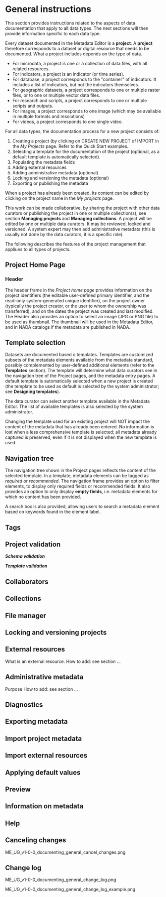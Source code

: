 # General instructions

This section provides instructions related to the aspects of data documentation that apply to all data types. The next sections will then provide information specific to each data type.

Every dataset documented in the Metadata Editor is a **project**. A **project** therefore corresponds to a dataset or digital resource that needs to be documented. What a project includes depends on the type of data.
- For microdata, a project is one or a collection of data files, with all related resources.
- For indicators, a project is an indicator (or time series).
- For database, a project corresponds to the "container" of indicators. It includes a list of indicators, but not the indicators themselves.
- For geographic datasets, a project corresponds to one or multiple raster files, or to one or multiple vector data files.
- For research and scripts, a project corresponds to one or multiple scripts and outputs.
- For images, a project corresponds to one image (which may be available in multiple formats and resolutions)
- For videos, a project corresponds to one single video. 

For all data types, the documentation process for a new project consists of: 
1. Creating a project (by clicking on CREATE NEW PROJECT of IMPORT in the *My Projects* page. Refer to the Quick Start examples.
2. Selecting a template for the documentation of the project (optional, as a default template is automatically selected).
3. Populating the metadata fields
4. Adding external resources
5. Adding administrative metadata (optional)
6. Locking and versioning the metadata (optional)
7. Exporting or publishing the metadata

When a project has already been created, its content can be edited by clicking on the project name in the *My projects* page.
  
This work can be made collaborative, by sharing the project with other data curators or publishing the project in one or multiple collection(s); see section **Managing projects** and **Managing collections**. A project will be edited by one or multiple data curators. It may be reviewed, locked and versioned. A system expert may then add administrative metadata (this is usually not done by the data curators; it is a specific  role).

The following describes the features of the project management that appliues to all types of projects.

## Project Home Page

### Header

The header frame in the *Project home page* provides information on the project identifiers (the editable user-defined primary identifier, and the read-only system-generated unique identifier), on the project owner (typically the project creator, or the user to whom the ownership was transferred), and on the dates the project was created and last modified. The Header also provides an option to select an image (JPG or PNG file) to be used as thumbnail. The thumbnail will be used in the Metadata Editor, and in NADA catalogs if the metadata are published in NADA. 

## Template selection

Datasets are documented based o templates. Templates are customized subsets of the metadata elements available from the metadata standard, possibly complemented by user-defined additional elements (refer to the **Templates** section). The template will determine what data curators see in the navigation tree of the Project pages, and the metadata entry pages. A default template is automatically selected when a new project is created (the template to be used as default is selected by the system administrator; see **Designing templates**). 

The data curator can select another template available in the Metadata Editor. The list of available templates is also selected by the system administrator. 

Changing the template used for an existing project will NOT impact the content of the metadata that has already been entered. No information is lost when a less comprehensive template is selected; all metadata already captured is preserved, even if it is not displayed when the new template is used. 

## Navigation tree

The navigation tree shown in the Project pages reflects the content of the selected template. In a template, metadata elements can be tagged as *required* or *recommended*. The navigation frame provides an option to filter elements, to display only required fields or recommended fields. It also provides an option to only display **empty fields**, i.e. metadata elements for which no content has been provided.

A search box is also provided, allowing users to search a metadata element based on keywords found in the element label.

## Tags


## Project validation ##

***Schema validation***

***Template validation***


## Collaborators ##



## Collections ##


## File manager ##



## Locking and versioning projects ##


## External resources

What is an external resource.
How to add: see section ...

## Administrative metadata

Purpose
How to add: see section ...

## Diagnostics ##


## Exporting metadata ##


## Import project metadata ##


## Import external resources ##


## Applying default values ##


## Preview ##


## Information on metadata ##


## Help ##

## Canceling changes ##

ME_UG_v1-0-0_documenting_general_cancel_changes.png

## Change log ##

ME_UG_v1-0-0_documenting_general_change_log.png

ME_UG_v1-0-0_documenting_general_change_log_example.png

